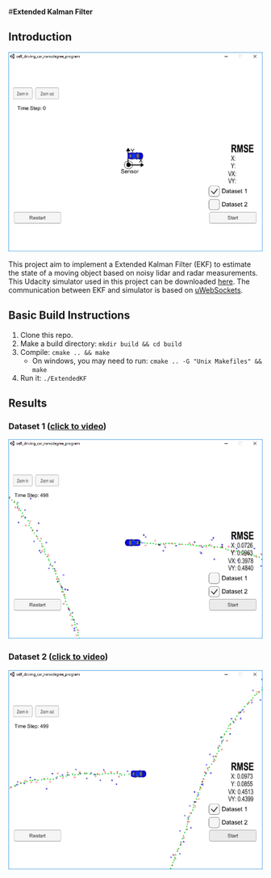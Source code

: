 #**Extended Kalman Filter**

## Introduction

![intro](./images/Introduction.PNG)

This project aim to implement a Extended Kalman Filter (EKF) to estimate the state of a moving object based on noisy lidar and radar measurements. This Udacity simulator used in this project can be downloaded [here](https://github.com/udacity/self-driving-car-sim/releases). The communication between EKF and simulator is based on [uWebSockets](https://github.com/uNetworking/uWebSockets).

## Basic Build Instructions
1. Clone this repo.
2. Make a build directory: `mkdir build && cd build`
3. Compile: `cmake .. && make` 
   * On windows, you may need to run: `cmake .. -G "Unix Makefiles" && make`
4. Run it: `./ExtendedKF `

## Results
### Dataset 1 ([click to video](https://youtu.be/FDRcJVQc__g))
[![Result 1](./images/Data1.PNG)](https://youtu.be/FDRcJVQc__g)

### Dataset 2 ([click to video](https://youtu.be/omrMPHrhAOc))
[![Result 2](./images/Data2.PNG)](https://youtu.be/omrMPHrhAOc)
